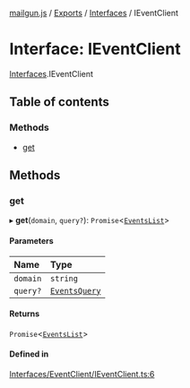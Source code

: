 [mailgun.js](../README.md) / [Exports](../modules.md) / [Interfaces](../modules/Interfaces.md) / IEventClient

# Interface: IEventClient

[Interfaces](../modules/Interfaces.md).IEventClient

## Table of contents

### Methods

- [get](Interfaces.IEventClient.md#get)

## Methods

### get

▸ **get**(`domain`, `query?`): `Promise`<[`EventsList`](../modules.md#eventslist)\>

#### Parameters

| Name | Type |
| :------ | :------ |
| `domain` | `string` |
| `query?` | [`EventsQuery`](../modules.md#eventsquery) |

#### Returns

`Promise`<[`EventsList`](../modules.md#eventslist)\>

#### Defined in

[Interfaces/EventClient/IEventClient.ts:6](https://github.com/mailgun/mailgun.js/blob/0486635/lib/Interfaces/EventClient/IEventClient.ts#L6)
